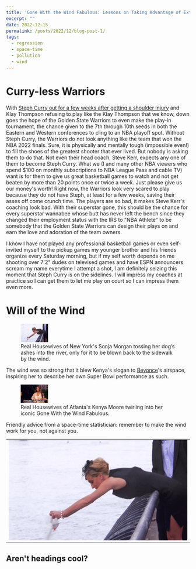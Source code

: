```yaml
---
title: 'Gone With the Wind Fabulous: Lessons on Taking Advantage of External Forces in Life and Statistical Modeling'
excerpt: "" 
date: 2022-12-15
permalink: /posts/2022/12/blog-post-1/
tags:
  - regression
  - space-time
  - pollution
  - wind
---
```


Curry-less Warriors
======

With <a href="https://www.nba.com/news/stephen-curry-exits-warriors-pacers-game-shoulder-injury" rel="noopener" target="_blank" >Steph Curry out for a few weeks after getting a shoulder injury</a> and Klay Thompson refusing to play like the Klay Thompson that we know, down goes the hope of the Golden State Warriors to even make the play-in tournament, the chance given to the 7th through 10th seeds in both the Eastern and Western conferences to cling to an NBA playoff spot. Without Steph Curry, the Warriors do not look anything like the team that won the NBA 2022 finals. Sure, it is physically and mentally tough (impossible even!) to fill the shoes of the greatest shooter that ever lived. But nobody is asking them to do that. Not even their head coach, Steve Kerr, expects any one of them to become Steph Curry. What we (I and many other NBA viewers who spend $100 on monthly subscriptions to NBA League Pass and cable TV) want is for them to give us great basketball games to watch and not get beaten by more than 20 points once or twice a week. Just please give us our money's worth! Right now, the Warriors look very scared to play because they do not have Steph, at least for a few weeks, saving their asses off come crunch time. The players are so bad, it makes Steve Kerr's coaching look bad. With their superstar gone, this should be the chance for every superstar wannabee whose butt has never left the bench since they changed their employment status with the IRS to "NBA Athlete" to be somebody that the Golden State Warriors can design their plays on and earn the love and adoration of the team owners.

I know I have not played any professional basketball games or even self-invited myself to the pickup games my younger brother and his friends organize every Saturday morning, but if my self worth depends on me shooting over 7'2" dudes on televised games and have ESPN announcers scream my name everytime I attempt a shot, I am definitely seizing this moment that Steph Curry is on the sidelines. I will impress my coaches at practice so I can get them to let me play on court so I can impress them even more.

Will of the Wind
======
<figure>
    <img src="/images/sonja_morgan.gif" width="75px" height="50px">
    <figcaption>Real Housewives of New York's Sonja Morgan tossing her dog’s ashes into the river, only for it to be blown back to the sidewalk by the wind.</figcaption>
</figure>

The wind was so strong that it blew Kenya's slogan to <a href="[https://www.youtube.com/watch?v=kxu4K2mC4uA](https://www.youtube.com/watch?v=kxu4K2mC4uA)" rel="noopener" target="_blank" >Beyonce</a>'s airspace, inspiring her to describe her own Super Bowl performance as such.

<figure>
    <img src="/images/kenya_moore.gif" width="75px" height="50px">
    <figcaption>Real Housewives of Atlanta's Kenya Moore twirling into her iconic Gone With the Wind Fabulous.</figcaption>
</figure>

Friendly advice from a space-time statistician: remember to make the wind work for you, not against you.

<table width=1000 style="border:none; border-collapse:collapse; cellspacing:0; cellpadding:0" >
        <tr>
            <td style="border:none" rowspan=2>
                <img src="/images/sonja_morgan.gif" />
            </td>
        </tr>
    </table>


Aren't headings cool?
------

